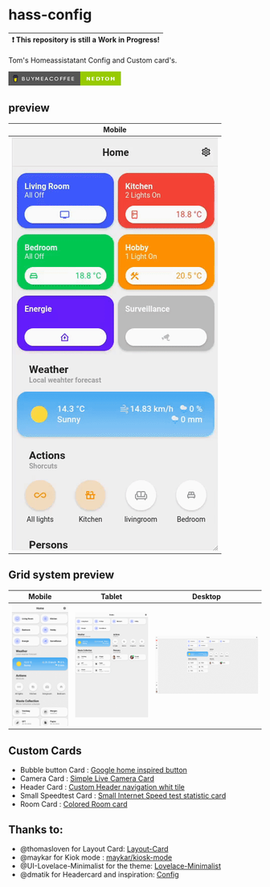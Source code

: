 # hass-config

| :exclamation:  This repository is still a Work in Progress! |
| ----------------------------------------------------------- |

Tom's Homeassistatant Config and Custom card's.

[![buymeacoffee](/images/buymeacoffee.png)](https://www.buymeacoffee.com/nedtom)

## preview

| Mobile                             |
| ---------------------------------- |
| ![Mobile.gif](/images/Mobile2.gif) |

## Grid system preview

| Mobile                            | Tablet                            | Desktop                             |
| --------------------------------- | --------------------------------- | ----------------------------------- |
| ![Mobile.gif](/images/Mobile.gif) | ![Tablet.gif](/images/Tablet.gif) | ![Desktop.gif](/images/Desktop.gif) |

## Custom Cards

- Bubble button Card : [Google home inspired button](/custom-cards/tcc_bubble/README.md)
- Camera Card : [Simple Live Camera Card](/custom-cards/tcc_camera/README.md)
- Header Card : [Custom Header navigation whit tile](/custom-cards/tcc_header/README.md)
- Small Speedtest Card : [Small Internet Speed test statistic card](/custom-cards/tcc_speedtest_small/README.md)
- Room Card : [Colored Room card](/custom-cards/tcc_room/README.md)

## Thanks to:

- @thomasloven for Layout Card: [Layout-Card](https://github.com/thomasloven/lovelace-layout-card)
- @maykar for Kiok mode : [maykar/kiosk-mode](https://github.com/maykar/kiosk-mode)
- @UI-Lovelace-Minimalist for the theme: [Lovelace-Minimalist](https://ui-lovelace-minimalist.github.io/UI/)
- @dmatik for Headercard and inspiration: [Config](https://github.com/dmatik/homeassistant-config)
